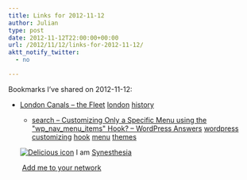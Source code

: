 ```yaml
---
title: Links for 2012-11-12
author: Julian
type: post
date: 2012-11-12T22:00:00+00:00
url: /2012/11/12/links-for-2012-11-12/
aktt_notify_twitter:
  - no

---
```

Bookmarks I&#8217;ve shared on 2012-11-12:

  * [London Canals &#8211; the Fleet][1] 
    [london][2] [history][3] </li> 
    
      * [search &#8211; Customizing Only a Specific Menu using the "wp\_nav\_menu_items" Hook? &#8211; WordPress Answers][4] 
        [wordpress][5] [customizing][6] [hook][7] [menu][8] [themes][9] </li> </ul> 
        
        <p class="deliciouslink">
          <a href="http://del.icio.us/synesthesia" title="See all my bookmarks on del.icio.us"><img src="https://www.synesthesia.co.uk/images/deliciousicon.jpg" alt="Delicious icon" /></a>&nbsp;I am <a href="http://del.icio.us/synesthesia" title="See all my bookmarks on del.icio.us">Synesthesia</a>
        </p>
        
        <p class="deliciouslink">
          <a href="http://del.icio.us/network?add=synesthesia" title="Add me to your del.icio.us network"><img src="https://www.synesthesia.co.uk/images/add.gif" alt="" /></a>&nbsp;<a href="http://del.icio.us/network?add=synesthesia" title="Add me to your del.icio.us network">Add me to your network</a>
        </p>

 [1]: http://www.londoncanals.co.uk/fleet/flt02.html
 [2]: http://www.delicious.com/synesthesia/london
 [3]: http://www.delicious.com/synesthesia/history
 [4]: http://wordpress.stackexchange.com/questions/2143/customizing-only-a-specific-menu-using-the-wp-nav-menu-items-hook
 [5]: http://www.delicious.com/synesthesia/wordpress
 [6]: http://www.delicious.com/synesthesia/customizing
 [7]: http://www.delicious.com/synesthesia/hook
 [8]: http://www.delicious.com/synesthesia/menu
 [9]: http://www.delicious.com/synesthesia/themes